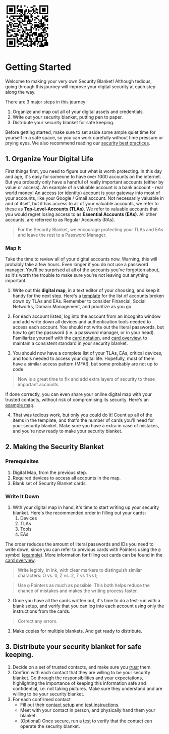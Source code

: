 ![QR Code](/qr-codes/getting-started-doc-qr-code.png)

# Getting Started 
Welcome to making your very own Security Blanket! Although tedious, going through this journey will improve your digital security at each step along the way.

There are 3 major steps in this journey:
1. Organize and map out all of your digital assets and credentials.
2. Write out your security blanket, putting pen to paper.
3. Distribute your security blanket for safe keeping.

Before getting started, make sure to set aside some ample quiet time for yourself in a safe space, so you can work carefully without time pressure or prying eyes. We also recommend reading our [security best practices](./security-best-practices.md).

## 1. Organize Your Digital Life

First things first, you need to figure out what is worth protecting. In this day and age, it's easy for someone to have over 1000 accounts on the internet. But you probably only have a handful of really important accounts (either by value or access). An example of a valuable account is a bank account - real world money! An access (or identity) account is your gateway into most of your accounts, like your Google / Gmail account. Not necessarily valuable in and of itself, but it has access to all of your valuable accounts, we refer to these as **Top-Level-Accounts (TLAs)**. We refer to valuable accounts that you would regret losing access to as **Essential Accounts (EAs)**. All other accounts, are referred to as Regular Accounts (RAs).

>For the Security Blanket, we encourage protecting your TLAs and EAs and leave the rest to a Password Manager.

### Map It
Take the time to review all of your digital accounts now. Warning, this will probably take a few hours. Even longer if you do not use a password manager. You'll be surprised at all of the accounts you've forgotten about, so it's worth the trouble to make sure you're not leaving out anything important. 

1. Write out this **digital map**, in a text editor of your choosing, and keep it handy for the next step. Here's a [template](./digital-map-template.md) for the list of accounts broken down by TLAs and EAs. Remember to consider Financial, Social Networks, Domain Management, and prioritize as you go.

2. For each account listed, log into the account from an incognito window and add write down all devices and authentication tools needed to access each account. You should not write out the literal passwords, but *how* to get the password (i.e. a password manager, or in your head). Familiarize yourself with the [card notation](./glossary.md), and [card overview](./card-overview.md), to maintain a consistent standard in your security blanket.

3. You should now have a complete list of your TLAs, EAs, critical devices, and tools needed to access your digital life. Hopefully, most of them have a similar access pattern (MFA!), but some probably are not up to code. 

> Now is a great time to fix and add extra layers of security to these important accounts.

If done correctly, you can even share your online digital map with your trusted contacts, without risk of compromising its security. Here's an [example map](./digital-map-example.md).

4. That was tedious work, but only you could do it! Count up all of the items in the template, and that's the number of cards you'll need for your security blanket. Make sure you have a extra in case of mistakes, and you're now ready to make your security blanket.

## 2. Making the Security Blanket

### Prerequisites
1. Digital Map, from the previous step.
2. Required devices to access all accounts in the map.
3. Blank set of Security Blanket cards.

### Write It Down
1. With your digital map in hand, it's time to start writing up your security blanket. Here's the recommended order in filling out your cards:
    1. Devices
    2. TLAs
    3. Tools
    4. EAs

The order reduces the amount of literal passwords and IDs you need to write down, since you can refer to previous cards with Pointers using the `@` symbol ([example](./glossary.md)). More information for filling out cards can be found in the [card overview](./card-overview.md). 
> Write legibly, in ink, with clear markers to distinguish similar characters: O vs. 0, Z vs. 2, 7 vs 1 vs l;

>Use `@` Pointers as much as possible. This both helps reduce the chance of mistakes and makes the writing process faster.

2. Once you have all the cards written out, it's time to do a test-run with a blank setup, and verify that you can log into each account using only the instructions from the cards. 

> Correct any errors.

3. Make copies for multiple blankets. And get ready to distribute.

## 3. Distribute your security blanket for safe keeping.

1. Decide on a set of trusted contacts, and make sure you *[trust](./security-best-practices.md#trust-your-contacts)* them. 
2. Confirm with each contact that they are willing to be your security blanket. Go through the responsibilities and your expectations, highlighting the importance of keeping this information safe and confidential, i.e. not taking pictures. Make sure they understand and are willing to be your security blanket.
3. For each confirmed contact
    - Fill out their [contact setup](./contact-instructions.md) and [test instructions](./contact-test-template.md).
    - Meet with your contact in person, and physically hand them your blanket.
    - (Optional) Once secure, run a [test](./contact-test-template.md) to verify that the contact can operate the security blanket.
